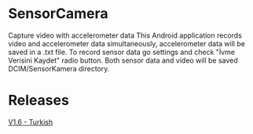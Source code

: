 # SensorCamera
Capture video with accelerometer data
This Android application records video and accelerometer data simultaneously, accelerometer data will be saved in a .txt file.
To record sensor data go settings and check "İvme Verisini Kaydet" radio button. 
Both sensor data and video will be saved DCIM/SensorKamera directory.

# Releases
[V1.6 - Turkish](https://)

